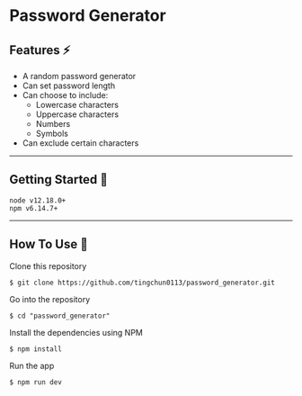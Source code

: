 # Password Generator

## Features ⚡️

- A random password generator
- Can set password length
- Can choose to include:
  - Lowercase characters
  - Uppercase characters
  - Numbers
  - Symbols
- Can exclude certain characters

---

## Getting Started 🚀

```
node v12.18.0+
npm v6.14.7+
```

---

## How To Use 🔧

Clone this repository

```
$ git clone https://github.com/tingchun0113/password_generator.git
```

Go into the repository

```
$ cd "password_generator"
```

Install the dependencies using NPM

```
$ npm install
```

Run the app

```
$ npm run dev
```
